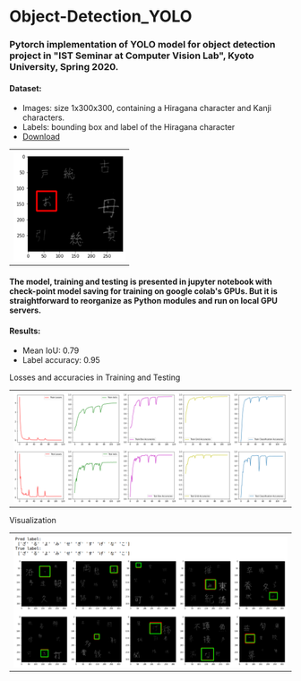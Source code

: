 # Object-Detection_YOLO

### Pytorch implementation of YOLO model for object detection project in "IST Seminar at Computer Vision Lab", Kyoto University, Spring 2020.

#### Dataset: 
* Images: size 1x300x300, containing a Hiragana character and Kanji characters. 
* Labels: bounding box and label of the Hiragana character
* [Download](https://drive.google.com/file/d/1vDZMl6iI331XXrNv8JyOY8i3jcjYM48I/view?usp=sharing)

<table>
  <tr>
    <th>
      <img src="https://github.com/phucdoitoan/Object-Detection_YOLO/blob/main/sample.png" width="200" title="Data sample">
    </th>
  </tr>
</table>

#### The model, training and testing is presented in jupyter notebook with check-point model saving for training on google colab's GPUs. But it is straightforward to reorganize as Python modules and run on local GPU servers.

#### Results:
* Mean IoU: 0.79
* Label accuracy: 0.95

Losses and accuracies in Training and Testing

<table>
  <tr>
    <th>
      <img src="https://github.com/phucdoitoan/Object-Detection_YOLO/blob/main/figures.png" title="losses and accuracies">
    </th>
  </tr>
</table>

Visualization

<table>
  <tr>
    <th>
      <img src="https://github.com/phucdoitoan/Object-Detection_YOLO/blob/main/visualized_results.png" title="visualization">
    </th>
  </tr>
</table>
